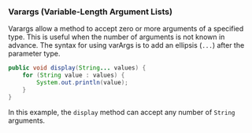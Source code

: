 ### Varargs (Variable-Length Argument Lists)

Varargs allow a method to accept zero or more arguments of a specified type. This is useful when the number of arguments is not known in advance. The syntax for using varArgs is to add an ellipsis (`...`) after the parameter type.

```java
public void display(String... values) {
    for (String value : values) {
        System.out.println(value);
    }
}
```

In this example, the `display` method can accept any number of `String` arguments.
